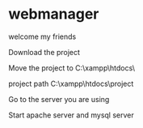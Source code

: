 # webmanager
welcome my friends

Download the project

Move the project to C:\xampp\htdocs\

project path C:\xampp\htdocs\project

Go to the server you are using 

Start apache server and mysql server

